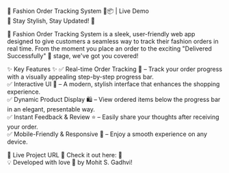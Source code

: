 🚀 Fashion Order Tracking System 👗📦 | Live Demo  
🌟 Stay Stylish, Stay Updated! 🌟

🔹 Fashion Order Tracking System is a sleek, user-friendly web app designed to give customers a seamless way to track their fashion orders in real time. 
From the moment you place an order to the exciting "Delivered Successfully" 🎉 stage, we've got you covered!


✨ Key Features ✨
✅ Real-time Order Tracking 📍 – Track your order progress with a visually appealing step-by-step progress bar.  
✅ Interactive UI 🎨 – A modern, stylish interface that enhances the shopping experience.  
✅ Dynamic Product Display 🛍️ – View ordered items below the progress bar in an elegant, presentable way.  
✅ Instant Feedback & Review ⭐ – Easily share your thoughts after receiving your order.  
✅ Mobile-Friendly & Responsive 📱 – Enjoy a smooth experience on any device.  


🔗 Live Project URL
📌 Check it out here: 🔗  
💡 Developed with love 💖 by Mohit S. Gadhvi!
